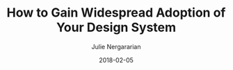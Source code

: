 ---
date: 2018-02-05
title: How to Gain Widespread Adoption of Your Design System
author: Julie Nergararian
link: https://uxcellence.com/2017/design-systems-style-guides-pattern-libraries
description: Redesigns only work when co-owned by designers and developers. We cultivated this co-ownership, in large part, by building good tools and documentation.
tags:
- documentation
- contribution
- process

# ================================
# ARTICLE TAGS AVAILABLE
# ================================
# - animation
# - code
# - contribution
# - design-tokens
# - figma
# - leadership
# - patterns
# - process
# - sketch
# ================================
---